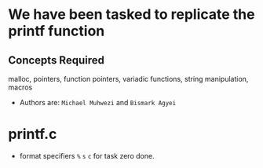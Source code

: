 # We have been tasked to replicate the  printf function

## Concepts Required

malloc, pointers, function pointers, variadic functions, string manipulation, macros

- Authors are: ```Michael Muhwezi``` and ```Bismark Agyei```

# printf.c

- format specifiers ```%``` ```s``` ```c``` for task zero done.
